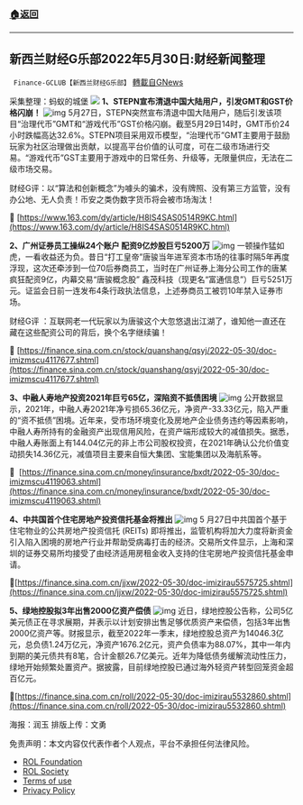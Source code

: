 ###  [:house:返回](README.md)
---


## 新西兰财经G乐部2022年5月30日:财经新闻整理
` Finance-GCLUB【新西兰财经G乐部】` [轉載自GNews](https://gnews.org/zh-hans/2631903/)

采集整理：蚂蚁的城堡
 ![](https://assets.gnews.org/wp-content/uploads/2022/05/Screenshot-2022-05-30-224721_1653922072.jpg) 
**1、STEPN宣布清退中国大陆用户，引发GMT和GST价格闪崩！**
 ![img](https://media.gettr.com/group24/origin/2022/05/30/02/ab03aacb-6c94-8024-6776-0e6b8cb402a9/c83fdd299662017457da15fe880f069d_500x0.png) 
5月27日，STEPN突然宣布清退中国大陆用户，随后引发该项目“治理代币”GMT和“游戏代币”GST价格闪崩。截至5月29日14时，GMT币价24小时跌幅高达32.6%。STEPN项目采用双币模型，“治理代币”GMT主要用于鼓励玩家为社区治理做出贡献，以提高平台价值的认可度，可在二级市场进行交易。“游戏代币”GST主要用于游戏中的日常任务、升级等，无限量供应，无法在二级市场交易。
 
财经G评：以“算法和创新概念”为噱头的骗术，没有牌照、没有第三方监管，没有办公地、无人负责！币安之类伪数字货币将会被市场淘汰！
 
🔗 [https://www.163.com/dy/article/H8IS4SAS0514R9KC.html](https://www.163.com/dy/article/H8IS4SAS0514R9KC.html)
 
**2、广州证券员工操纵24个账户 配资9亿炒股巨亏5200万**
 ![img](https://media.gettr.com/group41/origin/2022/05/30/02/980afcb2-b03f-b0a4-e010-ac2c3d788d5f/85d65de74590533db0b5eeeee0354ca9_500x0.png) 
一顿操作猛如虎，一看收益还为负。昔日“打工皇帝”唐骏当年进军资本市场的往事时隔5年再度浮现，这次还牵涉到一位70后券商员工，当时在广州证券上海分公司工作的唐某疯狂配资9亿，内幕交易“唐骏概念股” 鑫茂科技（现更名“富通信息”）巨亏5251万元。证监会日前一连发布4条行政执法信息，上述券商员工被罚10年禁入证券市场。
 
财经G评 ：互联网老一代玩家以为唐骏这个大忽悠退出江湖了，谁知他一直还在藏在这些配资公司的背后，换个名字继续骗！
 
🔗 [https://finance.sina.com.cn/stock/quanshang/qsyj/2022-05-30/doc-imizmscu4117677.shtml](https://finance.sina.com.cn/stock/quanshang/qsyj/2022-05-30/doc-imizmscu4117677.shtml)
 
**3、中融人寿地产投资2021年巨亏65亿，深陷资不抵债困境**
 ![img](https://media.gettr.com/group27/origin/2022/05/30/03/020efba3-6253-74c4-11a9-17eebb378b88/d4ae04baccb7d6a9fb621ec37f42a064_500x0.png) 
公开数据显示，2021年，中融人寿2021年净亏损65.36亿元，净资产-33.33亿元，陷入严重的“资不抵债”困境。近年来，受市场环境变化及房地产企业债务违约等因素影响，中融人寿所持有的金融资产出现信用风险，在资产端形成较大的减值损失。据悉，中融人寿账面上有144.04亿元的非上市公司股权投资，在2021年确认公允价值变动损失14.36亿元，减值项目主要来自恒大集团、宝能集团以及海航系等。
 
🔗  [https://finance.sina.com.cn/money/insurance/bxdt/2022-05-30/doc-imizmscu4119063.shtml](https://finance.sina.com.cn/money/insurance/bxdt/2022-05-30/doc-imizmscu4119063.shtml)
 
**4、中共国首个住宅房地产投资信托基金将推出**
 ![img](https://media.gettr.com/group23/origin/2022/05/30/04/4f15f8e4-296e-195b-df96-099200edf1a3/5ab2192eb07a380d3d0d6ecaad777ee4_500x0.png) 
5 月27日中共国首个基于住宅物业的公共房地产投资信托 (REITs) 即将推出，监管机构将加大力度将新资金引入陷入困境的房地产行业并帮助受病毒打击的经济。交易所文件显示，上海和深圳的证券交易所均接受了由经济适用房租金收入支持的住宅房地产投资信托基金申请。
 
🔗[https://finance.sina.com.cn/jjxw/2022-05-30/doc-imizirau5575725.shtml](https://finance.sina.com.cn/jjxw/2022-05-30/doc-imizirau5575725.shtml)
 
**5、绿地控股拟3年出售2000亿资产偿债**
 ![img](https://media.gettr.com/group15/origin/2022/05/30/04/b6623c36-2968-e491-5ee3-19f01e4e0349/e6e68c63ff0cfae35109ad0ec1cc39dc_500x0.png) 
近日，绿地控股公告称，公司5亿美元债正在寻求展期，并表示以计划安排出售足够优质资产来偿债，包括3年出售2000亿资产等。财报显示，截至2022年一季末，绿地控股总资产为14046.3亿元，总负债1.24万亿元，净资产1676.2亿元，资产负债率为88.07%，其中一年内到期的美元债共有8笔，合计金额26.7亿美元。近年为降低债务缓解流动性压力，绿地开始频繁处置资产。据披露，目前绿地控股已通过海外轻资产转型回笼资金超百亿元。
 
🔗[https://finance.sina.com.cn/roll/2022-05-30/doc-imizirau5532860.shtml](https://finance.sina.com.cn/roll/2022-05-30/doc-imizirau5532860.shtml)
 
海报：润玉
排版上传：文勇

免责声明：本文内容仅代表作者个人观点，平台不承担任何法律风险。
  
- [ROL Foundation](https://rolfoundation.org/)
- [ROL Society](https://rolsociety.org/)
- [Terms of use](https://gnews.org/terms-of-use-3/)
- [Privacy Policy](https://gnews.org/privacy-policy/)
